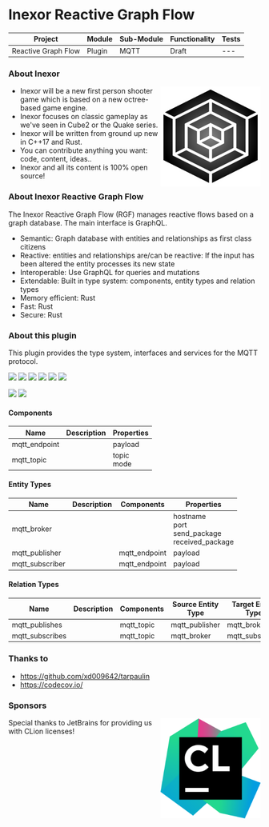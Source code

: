 # Inexor Reactive Graph Flow

| Project | Module | Sub-Module | Functionality | Tests |
| --- | --- | --- | --- | --- |
| Reactive Graph Flow | Plugin | MQTT | Draft | --- |

### About Inexor

<a href="https://inexor.org/">
<img align="right" width="200" height="200" src="https://raw.githubusercontent.com/aschaeffer/inexor-rgf-plugin-mqtt/main/docs/images/inexor_2.png">
</a>

* Inexor will be a new first person shooter game which is based on a new octree-based game engine.
* Inexor focuses on classic gameplay as we've seen in Cube2 or the Quake series.
* Inexor will be written from ground up new in C++17 and Rust.
* You can contribute anything you want: code, content, ideas..
* Inexor and all its content is 100% open source!

### About Inexor Reactive Graph Flow

The Inexor Reactive Graph Flow (RGF) manages reactive flows based on a graph database. The main interface is GraphQL.

* Semantic: Graph database with entities and relationships as first class citizens
* Reactive: entities and relationships are/can be reactive: If the input has been altered the entity processes its new state
* Interoperable: Use GraphQL for queries and mutations
* Extendable: Built in type system: components, entity types and relation types
* Memory efficient: Rust
* Fast: Rust
* Secure: Rust

### About this plugin

This plugin provides the type system, interfaces and services for the MQTT protocol.

[<img src="https://img.shields.io/badge/Language-Rust-brightgreen">](https://www.rust-lang.org/)
[<img src="https://img.shields.io/badge/Platforms-Linux%20%26%20Windows-brightgreen">]()
[<img src="https://img.shields.io/github/workflow/status/aschaeffer/inexor-rgf-plugin-mqtt/Rust">](https://github.com/aschaeffer/inexor-rgf-plugin-mqtt/actions?query=workflow%3ARust)
[<img src="https://img.shields.io/github/last-commit/aschaeffer/inexor-rgf-plugin-mqtt">]()
[<img src="https://img.shields.io/github/languages/code-size/aschaeffer/inexor-rgf-plugin-mqtt">]()
[<img src="https://img.shields.io/codecov/c/github/aschaeffer/inexor-rgf-plugin-mqtt">](https://app.codecov.io/gh/aschaeffer/inexor-rgf-plugin-mqtt)

[<img src="https://img.shields.io/github/license/aschaeffer/inexor-rgf-plugin-mqtt">](https://github.com/aschaeffer/inexor-rgf-plugin-mqtt/blob/main/LICENSE)
[<img src="https://img.shields.io/discord/698219248954376256?logo=discord">](https://discord.com/invite/acUW8k7)

#### Components

| Name | Description | Properties |
| --- | --- | --- |
| mqtt_endpoint | | payload |
| mqtt_topic | | topic<br>mode |

#### Entity Types

| Name | Description | Components | Properties |
| --- | --- | --- | --- |
| mqtt_broker | | | hostname<br>port<br>send_package<br>received_package |
| mqtt_publisher | | mqtt_endpoint | payload |
| mqtt_subscriber | | mqtt_endpoint | payload |

#### Relation Types

| Name | Description | Components | Source Entity Type | Target Entity Type |
| --- | --- | --- | --- | --- |
| mqtt_publishes | | mqtt_topic | mqtt_publisher | mqtt_broker |
| mqtt_subscribes | | mqtt_topic | mqtt_broker | mqtt_subscriber |

### Thanks to

* https://github.com/xd009642/tarpaulin
* https://codecov.io/

### Sponsors

<a href="https://www.jetbrains.com/?from=github.com/inexorgame">
<img align="right" width="200" height="200" src="https://raw.githubusercontent.com/aschaeffer/inexor-rgf-plugin-mqtt/main/docs/images/icon_CLion.svg">
</a>

Special thanks to JetBrains for providing us with CLion licenses!
